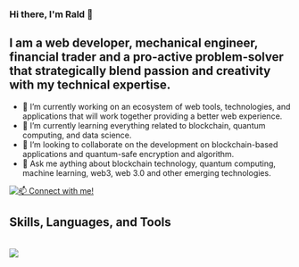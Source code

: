 ### Hi there, I'm Rald 👋

## I am a web developer, mechanical engineer, financial trader and a pro-active problem-solver that strategically blend passion and creativity with my technical expertise.
- 🔭 I’m currently working on an ecosystem of web tools, technologies, and applications that will work together providing a better web experience.
- 🌱 I’m currently learning everything related to blockchain, quantum computing, and data science.
- 👯 I’m looking to collaborate on the development on blockchain-based applications and quantum-safe encryption and algorithm.
- 💬 Ask me aything about blockchain technology, quantum computing, machine learning, web3, web 3.0 and other emerging technologies.

[![📫 Connect with me!](https://skillicons.dev/icons?i=linkedin)](https://www.linkedin.com/in/rald)

<p align="center">
  <h2>Skills, Languages, and Tools</h2> <br/>
  <a href="https://skillicons.dev">
    <img src="https://skillicons.dev/icons?i=html,css,js,react,solidity,kubernetes,rust,nextjs,nodejs,py,pytorch,matlab,figma,styledcomponents,tailwind,ai,blender,visualstudio" />
  </a>
</p>
